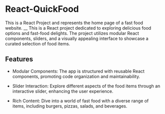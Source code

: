# React-QuickFood
This is a React Project and represents the home page of a fast food website.
__
This is a React project dedicated to exploring delicious food options and fast-food delights. The project utilizes modular React components, sliders, and a visually appealing interface to showcase a curated selection of food items.

## Features

- Modular Components: The app is structured with reusable React components, promoting code organization and maintainability.

- Slider Interaction: Explore different aspects of the food items through an interactive slider, enhancing the user experience.

- Rich Content: Dive into a world of fast food with a diverse range of items, including burgers, pizzas, salads, and beverages.

